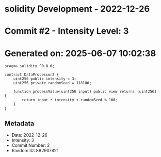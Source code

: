 ﻿# solidity Development - 2022-12-26
# Commit #2 - Intensity Level: 3
# Generated on: 2025-06-07 10:02:38
```solidity
pragma solidity ^0.8.0;

contract DataProcessor2 {
    uint256 public intensity = 3;
    uint256 private randomSeed = 118180;

    function processValue(uint256 input) public view returns (uint256) {
        return input * intensity + randomSeed % 100;
    }
}
```
## Metadata
- Date: 2022-12-26
- Intensity: 3
- Commit Number: 2
- Random ID: 882907821
